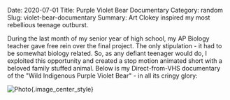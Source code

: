 Date: 2020-07-01
Title: Purple Violet Bear Documentary
Category: random
Slug: violet-bear-documentary
Summary: Art Clokey inspired my most rebellious teenage outburst.

During the last month of my senior year of high school, my AP Biology teacher gave free rein over the final project. The only stipulation - it had to be somewhat biology related. So, as any defiant teenager would do, I exploited this opportunity and created a stop motion animated short with a beloved family stuffed animal. Below is my Direct-from-VHS documentary of the "Wild Indigenous Purple Violet Bear" - in all its cringy glory: 

![Photo]({attach}/assets/random/2020/violet_adventure.gif){.image_center_style}
